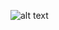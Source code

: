 ![alt text](https://github.com/[Ohnstokk3]/[App_Store]/blob/[master]/Screenshot_20240620_211435_Main_App_Store.jpg?raw=true)
